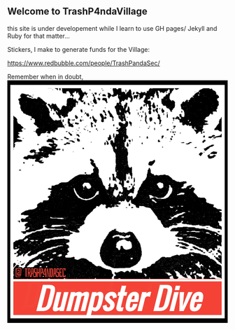 ## Welcome to TrashP4ndaVillage 

this site is under developement while I learn to use GH pages/ Jekyll and Ruby for that matter...

Stickers, I make to generate funds for the Village: 

https://www.redbubble.com/people/TrashPandaSec/

Remember when in doubt, ![Dumpster Dive](/Images/dumpsterdive.jpeg)





